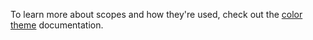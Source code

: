
To learn more about scopes and how they're used, check out the [color theme](https://code.visualstudio.com/api/extension-guides/color-theme) documentation.
